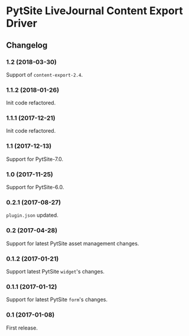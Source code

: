 # PytSite LiveJournal Content Export Driver


## Changelog


### 1.2 (2018-03-30)

Support of `content-export-2.4`.


### 1.1.2 (2018-01-26)

Init code refactored.


### 1.1.1 (2017-12-21)

Init code refactored.


### 1.1 (2017-12-13)

Support for PytSite-7.0.


### 1.0 (2017-11-25)

Support for PytSite-6.0.


### 0.2.1 (2017-08-27)

`plugin.json` updated.


### 0.2 (2017-04-28)

Support for latest PytSite asset management changes.


### 0.1.2 (2017-01-21)

Support latest PytSite `widget`'s changes.


### 0.1.1 (2017-01-12)

Support for latest PytSite `form`'s changes.


### 0.1 (2017-01-08)

First release.
